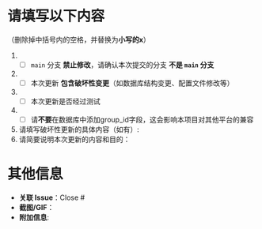 # 请填写以下内容
（删除掉中括号内的空格，并替换为**小写的x**）
1. - [ ] `main` 分支 **禁止修改**，请确认本次提交的分支 **不是 `main` 分支**
2. - [ ] 本次更新 **包含破坏性变更**（如数据库结构变更、配置文件修改等）
3. - [ ] 本次更新是否经过测试
4. - [ ] 请**不要**在数据库中添加group_id字段，这会影响本项目对其他平台的兼容
5. 请填写破坏性更新的具体内容（如有）:
6. 请简要说明本次更新的内容和目的：
# 其他信息
- **关联 Issue**：Close #
- **截图/GIF**：
- **附加信息**:
